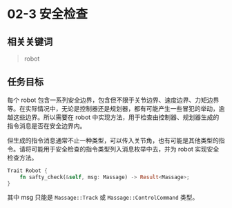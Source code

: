 # 02-3 安全检查

## 相关关键词

> robot

## 任务目标

每个 robot 包含一系列安全边界，包含但不限于关节边界、速度边界、力矩边界等。在实际情况中，无论是控制器还是规划器，都有可能产生一些冒犯的举动，逾越这些边界。所以需要在 robot 中实现方法，用于检查由控制器、规划器生成的指令消息是否在安全边界内。

但生成的指令消息通常不止一种类型，可以传入关节角，也有可能是其他类型的指令。请将可能用于安全检查的指令类型列入消息枚举中去，并为 robot 实现安全检查方法。

```rust
Trait Robot {
    fn safty_check(&self, msg: Massage) -> Result<Massage>;
}

```

其中 msg 只能是 `Massage::Track` 或 `Massage::ControlCommand` 类型。
